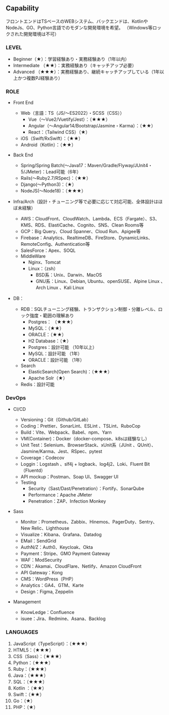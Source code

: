 ## Capability
フロントエンドはTSベースのWEBシステム、バックエンドは、KotlinやNodeJs、GO、Python言語でのモダンな開発環境を希望。
（Windows等ロックされた開発環境は不可）

### LEVEL
- Beginner（★）：学習経験あり・実務経験あり（1年以内）
- Intermediate （★★）：実務経験あり（キャッチアップ必要）
- Advanced （★★★）：実務経験あり、継続キャッチアップしている（1年以上かつ複数PJ経験あり）

### ROLE
- Front End
  - Web（言語：TS（JS/〜ES2022）・SCSS（CSS））
    - Vue（〜Vue2/Vuetify/Jest）：（★★★）
    - Angular（〜Angular14/Bootstrap/Jasmine・Karma）：（★★）
    - React：（Tailwind CSS）（★）
  - iOS（Swift/RxSwift）：（★★）
  - Android（Kotlin）：（★★）
- Back End
  - Spring/Spring Batch(〜Java17：Maven/Gradle/Flyway/JUnit4・5/JMeter)：Lead可能（6年）
  - Rails(〜Ruby2.7/RSpec)：（★★）
  - Django(〜Python3)：（★）
  - NodeJS(〜Node18)：（★★★）
- Infra/Arch（設計・チューニング等で必要に応じて対応可能、全体設計はほぼ未経験）
  - AWS：CloudFront、CloudWatch、Lambda、ECS（Fargate）、S3、KMS、RDS、ElastiCache、Cognito、SNS、Clean Rooms等
  - GCP：Big Query、Cloud Spanner、Cloud Run、Apigee等
  - Firebase：Analytics、RealtimeDB、FireStore、DynamicLinks、RemoteConfig、Authentication等
  - SalesForce：Apex、SOQL
  - MiddleWare
    - Nginx、Tomcat
    - Linux：（zsh）
      - BSD系：Unix、Darwin、MacOS
      - GNU系：Linux、Debian, Ubuntu、openSUSE、Alpine Linux 、Arch Linux 、Kali Linux

- DB：
  - RDB：SQLチューニング経験、トランザクション制御・分離レベル、ロック強度・範囲の理解あり
    - Postgres： （★★★）
    - MySQL：（★★）
    - ORACLE：（★★）
    - H2 Database：（★）
    - Postgres：設計可能 （10年以上）
    - MySQL：設計可能 （1年）
    - ORACLE：設計可能 （1年）
  - Search
    - ElasticSearch(Open Search)：（★★★）
    - Apache Solr（★）
  - Redis：設計可能

### DevOps
- CI/CD
  - Versioning：Git（Github/GitLab）
  - Coding：Prettier、SonarLint、ESLint 、TSLint、RuboCop
  - Build：Vite、Webpack、Babel、npm、Yarn
  - VM(Container)：Docker（docker-compose、k8sは経験なし）
  - Unit Test：Selenium、BrowserStack、xUnit系（JUnit 、QUnit）、Jasmine/Karma、Jest、RSpec、pytest
  - Coverage：Codecov
  - Loggin：Logstash 、slf4j + logback、log4j2、Loki、Fluent Bit（Fluentd）
  - API mockup：Postman、Soap UI、Swagger UI
  - Testing
    - Security（Sast/Dast/Penetration）：Fortify、SonarQube
    - Performance：Apache JMeter
    - Penetration：ZAP、Infection Monkey

- Sass
  - Monitor：Prometheus、Zabbix、Hinemos、PagerDuty、Sentry、New Relic、Lighthouse
  - Visualize：Kibana、Grafana、Datadog
  - EMail：SendGrid
  - AuthN/Z：Auth0、Keycloak、Okta
  - Payment：Stripe、GMO Payment Gateway
  - WAF：ModSecurity
  - CDN：Akamai、CloudFlare、Netlify、Amazon CloudFront
  - API Gateway：Kong
  - CMS：WordPress（PHP）
  - Analytics：GA4、GTM、Karte
  - Design：Figma, Zeppelin

- Management
  - KnowLedge：Confluence
  - isuee：Jira、Redmine、Asana、Backlog

### LANGUAGES
1. JavaScript（TypeScript）：（★★★）
2. HTML5：（★★★）
3. CSS（Sass）：（★★★）
4. Python：（★★★）
5. Ruby：（★★★）
6. Java：（★★★）
7. SQL：（★★★）
8. Kotlin ：（★★）
9. Swift：（★★）
10. Go：（★）
11. PHP：（★）